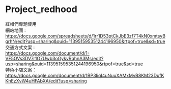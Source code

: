 # Project_redhood
紅帽們專題使用 <br>
網站地圖 : <br>
https://docs.google.com/spreadsheets/d/1rr1D53ptCkJbE3zf7T4kN0xmtsyBgrhN/edit?usp=sharing&ouid=113951595351244196950&rtpof=true&sd=true <br>
交通方式文案 : <br>
https://docs.google.com/document/d/1-VF5OVs3DV7r1O7Uwb3oGykvRqhnA3Ms/edit?usp=sharing&ouid=113951595351244196950&rtpof=true&sd=true <br>
特色小店文案：<br>
https://docs.google.com/document/d/1BP3IiqI4uNuuXAMxMvB8KM23DufKKhEzXvW4uHFAbXA/edit?usp=sharing
